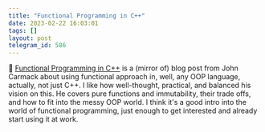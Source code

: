 ```yaml
---
title: "Functional Programming in C++"
date: 2023-02-22 16:03:01
tags: []
layout: post
telegram_id: 586
---
```


📝 [Functional Programming in C++](http://sevangelatos.com/john-carmack-on/) is a (mirror of) blog post from John Carmack about using functional approach in, well, any OOP language, actually, not just C++. I like how well-thought, practical, and balanced his vision on this. He covers pure functions and immutability, their trade offs, and how to fit into the messy OOP world. I think it's a good intro into the world of functional programming, just enough to get interested and already start using it at work.
